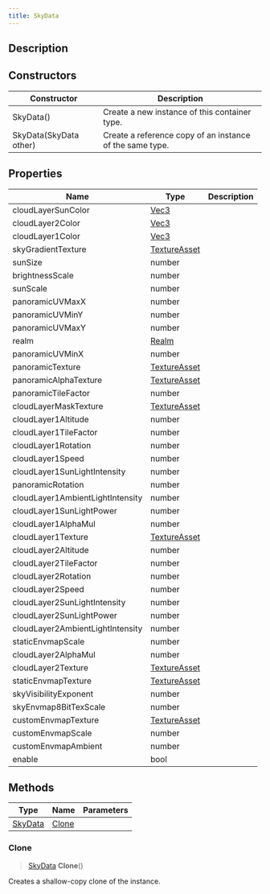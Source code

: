 ```yaml
---
title: SkyData
---
```

## Description

## Constructors

| Constructor            | Description                                              |
| ---------------------- | -------------------------------------------------------- |
| SkyData()              | Create a new instance of this container type.            |
| SkyData(SkyData other) | Create a reference copy of an instance of the same type. |

## Properties

| Name                             | Type                                             | Description |
| -------------------------------- | ------------------------------------------------ | ----------- |
| cloudLayerSunColor               | [Vec3](/vext/ref/shared/class/vec3)                |             |
| cloudLayer2Color                 | [Vec3](/vext/ref/shared/class/vec3)                |             |
| cloudLayer1Color                 | [Vec3](/vext/ref/shared/class/vec3)                |             |
| skyGradientTexture               | [TextureAsset](/vext/ref/fb/textureasset) |             |
| sunSize                          | number                                           |             |
| brightnessScale                  | number                                           |             |
| sunScale                         | number                                           |             |
| panoramicUVMaxX                  | number                                           |             |
| panoramicUVMinY                  | number                                           |             |
| panoramicUVMaxY                  | number                                           |             |
| realm                            | [Realm](/vext/ref/fb/realm)               |             |
| panoramicUVMinX                  | number                                           |             |
| panoramicTexture                 | [TextureAsset](/vext/ref/fb/textureasset) |             |
| panoramicAlphaTexture            | [TextureAsset](/vext/ref/fb/textureasset) |             |
| panoramicTileFactor              | number                                           |             |
| cloudLayerMaskTexture            | [TextureAsset](/vext/ref/fb/textureasset) |             |
| cloudLayer1Altitude              | number                                           |             |
| cloudLayer1TileFactor            | number                                           |             |
| cloudLayer1Rotation              | number                                           |             |
| cloudLayer1Speed                 | number                                           |             |
| cloudLayer1SunLightIntensity     | number                                           |             |
| panoramicRotation                | number                                           |             |
| cloudLayer1AmbientLightIntensity | number                                           |             |
| cloudLayer1SunLightPower         | number                                           |             |
| cloudLayer1AlphaMul              | number                                           |             |
| cloudLayer1Texture               | [TextureAsset](/vext/ref/fb/textureasset) |             |
| cloudLayer2Altitude              | number                                           |             |
| cloudLayer2TileFactor            | number                                           |             |
| cloudLayer2Rotation              | number                                           |             |
| cloudLayer2Speed                 | number                                           |             |
| cloudLayer2SunLightIntensity     | number                                           |             |
| cloudLayer2SunLightPower         | number                                           |             |
| cloudLayer2AmbientLightIntensity | number                                           |             |
| staticEnvmapScale                | number                                           |             |
| cloudLayer2AlphaMul              | number                                           |             |
| cloudLayer2Texture               | [TextureAsset](/vext/ref/fb/textureasset) |             |
| staticEnvmapTexture              | [TextureAsset](/vext/ref/fb/textureasset) |             |
| skyVisibilityExponent            | number                                           |             |
| skyEnvmap8BitTexScale            | number                                           |             |
| customEnvmapTexture              | [TextureAsset](/vext/ref/fb/textureasset) |             |
| customEnvmapScale                | number                                           |             |
| customEnvmapAmbient              | number                                           |             |
| enable                           | bool                                             |             |

## Methods

| Type                                    | Name            | Parameters |
| --------------------------------------- | --------------- | ---------- |
| [SkyData](/vext/ref/client/class/skydata) | [Clone](#clone) |            |

### Clone

> [SkyData](/vext/ref/client/class/skydata) **Clone**()

Creates a shallow-copy clone of the instance.
